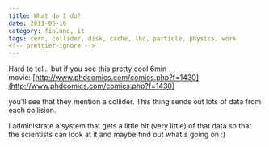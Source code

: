 ```yaml
---
title: What do I do?
date: 2011-05-16
category: finland, it
tags: cern, collider, disk, cache, lhc, particle, physics, work
<!-- prettier-ignore -->
---
```


Hard to tell.. but if you see this pretty cool 6min movie: [http://www.phdcomics.com/comics.php?f=1430](http://www.phdcomics.com/comics.php?f=1430)

you'll see that they mention a collider. This thing sends out lots of data from each collision.

I administrate a system that gets a little bit (very little) of that data so that the scientists can look at it and maybe find out what's going on :)
